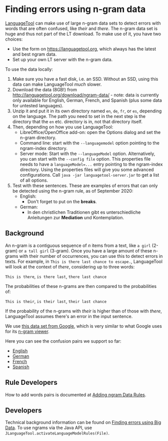 # Finding errors using n-gram data

[LanguageTool](https://languagetool.org) can make use of large n-gram data sets to detect errors with words that
are often confused, like *their* and *there*. The n-gram data set is huge and thus
not part of the LT download. To make use of it, you have two choices:

* Use the form on <https://languagetool.org>, which always has the latest and best ngram data.
* Set up your own LT server with the n-gram data.

To use the data locally:

1. Make sure you have a fast disk, i.e. an SSD. Without an SSD, using this data can make
   LanguageTool *much* slower.
2. Download the data (8GB!) from <http://languagetool.org/download/ngram-data/> - note: data
   is currently only available for English, German, French, and Spanish (plus some data
   for untested languages).
3. Unzip it and put it in its own directory named `en`, `de`, `fr`, or `es`, depending on the
   language. The path you need to set in the next step is the directory that the `en` etc.
   directory is in, not that directory itself.
4. Then, depending on how you use LanguageTool:
   * LibreOffice/OpenOffice add-on: open the Options dialog and set the n-gram directory.
   * Command line: start with the `--languagemodel` option pointing to the ngram-index directory.
   * Server mode: Start with the `--languageModel` option. Alternatively, you can start with
     the `--config file` option. This properties file needs to have a `languageModel=...` entry
     pointing to the ngram-index directory. Using the properties files will give you some advanced
     configurations. Call `java -jar languagetool-server.jar` to get a list of all options.
5. Test with these sentences. These are examples of errors that can only be detected using the
   n-gram rule, as of September 2020:
   * English:
     * Don't forget to put on the **breaks**.
   * German:
     * In den christlichen Traditionen gibt es unterschiedliche Anleitungen
       zur **Mediation** und Kontemplation.
 
## Background

An n-gram is a contiguous sequence of *n* items from a text, like `a girl` (2-gram) or
`a tall girl` (3-gram). Once you have a large amount of these n-grams with their number
of occurrences, you can use this to detect errors in texts. For example, in
`This is there last chance to escape.`, LanguageTool will look at the context of
*there*, considering up to three words:

`This is there`, `is there last`, `there last chance`

The probabilities of these n-grams are then compared to the probabilities of:

`This is their`, `is their last`, `their last chance`

If the probability of the n-grams with *their* is higher than of those with *there*,
LanguageTool assumes there's an error in the input sentence.

We use [this data set from Google](http://storage.googleapis.com/books/ngrams/books/datasetsv2.html),
which is very similar to what Google uses for its [n-gram viewer](https://books.google.com/ngrams/).

Here you can see the confusion pairs we support so far:

* [English](https://github.com/languagetool-org/languagetool/blob/master/languagetool-language-modules/en/src/main/resources/org/languagetool/resource/en/confusion_sets.txt)
* [German](https://github.com/languagetool-org/languagetool/blob/master/languagetool-language-modules/de/src/main/resources/org/languagetool/resource/de/confusion_sets.txt)
* [French](https://github.com/languagetool-org/languagetool/blob/master/languagetool-language-modules/fr/src/main/resources/org/languagetool/resource/fr/confusion_sets.txt)
* [Spanish](https://github.com/languagetool-org/languagetool/blob/master/languagetool-language-modules/es/src/main/resources/org/languagetool/resource/es/confusion_sets.txt)

## Rule Developers

How to add words pairs is documented at [Adding ngram Data Rules](/adding-n-gram-data-rules).

## Developers

Technical background information can be found on
[Finding errors using Big Data](http://wiki.languagetool.org/finding-errors-using-big-data).
To use ngrams via the Java API, use `JLanguageTool.activateLanguageModelRules(File)`.
